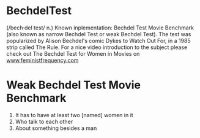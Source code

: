 # BechdelTest
(/bech·del test/ n.) Known inplementation: Bechdel Test Movie Benchmark (also known as narrow Bechdel Test or weak Bechdel Test). The test was popularized by Alison Bechdel's comic Dykes to Watch Out For, in a 1985 strip called The Rule. For a nice video introduction to the subject please check out The Bechdel Test for Women in Movies on www.feministfrequency.com
# Weak Bechdel Test Movie Benchmark
1. It has to have at least two [named] women in it
2. Who talk to each other
3. About something besides a man

